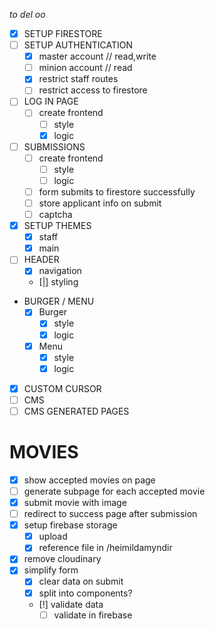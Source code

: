 _to del oo_

- [x] SETUP FIRESTORE
- [ ] SETUP AUTHENTICATION
  - [x] master account // read,write
  - [ ] minion account // read
  - [x] restrict staff routes
  - [ ] restrict access to firestore
- [ ] LOG IN PAGE
  - [ ] create frontend
    - [ ] style
    - [x] logic
- [ ] SUBMISSIONS
  - [ ] create frontend
    - [ ] style
    - [ ] logic
  - [ ] form submits to firestore successfully
  - [ ] store applicant info on submit
  - [ ] captcha
- [x] SETUP THEMES
  - [x] staff
  - [x] main
- [ ] HEADER
  - [x] navigation
  - [|] styling
- BURGER / MENU
  - [x] Burger
    - [x] style
    - [x] logic
  - [x] Menu
    - [x] style
    - [x] logic
- [x] CUSTOM CURSOR
- [ ] CMS
- [ ] CMS GENERATED PAGES

# MOVIES

- [x] show accepted movies on page
- [ ] generate subpage for each accepted movie
- [x] submit movie with image
- [ ] redirect to success page after submission
- [x] setup firebase storage
  - [x] upload
  - [x] reference file in /heimildamyndir
- [x] remove cloudinary
- [x] simplify form
  - [x] clear data on submit
  - [x] split into components?
  - [!] validate data
    - [ ] validate in firebase
